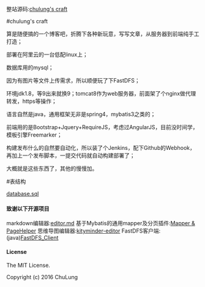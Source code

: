 
整站源码:[chulung's craft](https://chulung.com) 

#chulung's craft

算是随便搞的一个博客吧，折腾下各种新玩意，写写文章，从服务器到前端纯手工打造；

部署在阿里云的一台低配linux上；

数据库用的mysql；

因为有图片等文件上传需求，所以顺便玩了下FastDFS；

环境jdk1.8，等9出来就换9；tomcat8作为web服务器，前面架了个nginx做代理转发，https等操作；

语言自然是java，通用框架无非是spring4，mybatis3之类的；

前端用的是Bootstrap+Jquery+RequireJS，考虑过AngularJS，目前没时间学，模板引擎Freemarker；

构建发布什么的自然要自动化，所以装了个Jenkins，配下Github的Webhook，再加上一个发布脚本，一提交代码就自动构建部署了；

大概就是这些东西了，其他的慢慢加。

#表结构 

[database.sql](/database.sql)

#### 致谢以下开源项目
markdown编辑器:[editor.md](https://github.com/pandao/editor.md)
基于Mybatis的通用mapper及分页插件:[Mapper & PageHelper](https://github.com/abel533/Mybatis-Spring)
思维导图编辑器:[kityminder-editor](https://github.com/fex-team/kityminder-editor)
FastDFS客户端:(java)[FastDFS_Client](https://github.com/chulung/FastDFS_Client)

#### License

The MIT License.

Copyright (c) 2016 ChuLung
